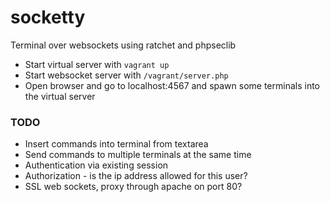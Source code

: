# socketty
Terminal over websockets using ratchet and phpseclib

* Start virtual server with `vagrant up`
* Start websocket server with `/vagrant/server.php`
* Open browser and go to localhost:4567 and spawn some terminals into the virtual server

### TODO

* Insert commands into terminal from textarea
* Send commands to multiple terminals at the same time
* Authentication via existing session
* Authorization - is the ip address allowed for this user?
* SSL web sockets, proxy through apache on port 80?
